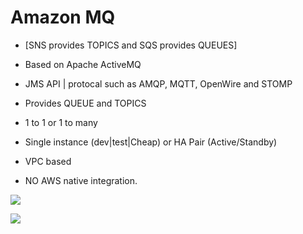# Amazon MQ

- [SNS provides TOPICS and SQS provides QUEUES]

- Based on Apache ActiveMQ
- JMS API | protocal such as AMQP, MQTT, OpenWire and STOMP
- Provides QUEUE and TOPICS
- 1 to 1 or 1 to many
- Single instance (dev|test|Cheap) or HA Pair (Active/Standby)
- VPC based
- NO AWS native integration.


![](../images/2021-08-30-09-47-00.png)


![](../images/2021-08-30-09-49-26.png)